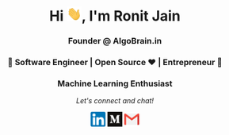 <br>
<h1 align="center">Hi <img src="https://raw.githubusercontent.com/ABSphreak/ABSphreak/master/gifs/Hi.gif" width="30px">, I'm Ronit Jain</h1>
<h3 align="center">Founder @ AlgoBrain.in</h3>
<h3 align="center">🚀 Software Engineer | Open Source ♥ | Entrepreneur 🚀</h3>
<div>
<h3 align="center">Machine Learning Enthusiast</h3>

<p align="center">
  <i>Let's connect and chat!</i>
  <p align="center">
    <a href="https://www.linkedin.com/in/ronitjain/" target="_blank" alt="Linkedin"><img src="https://github.com/rjra2611/rjra2611/blob/main/linkedin_logo.png" height="30" width="30"></a>
  <a href="https://ronitjain.medium.com/" target="_blank" alt="Medium"><img src="https://github.com/rjra2611/rjra2611/blob/main/medium_logo.png" height="30" width="30"></a>
    <a href="mailto:ronit@algobrain.in" target="_blank" alt="Contact me"><img src="https://github.com/rjra2611/rjra2611/blob/main/gmail_logo.webp" height="30" width="30"></a>
  </p>
  
